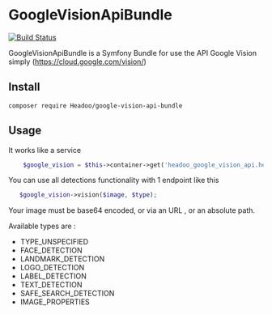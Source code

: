 GoogleVisionApiBundle
=========

[![Build Status](https://travis-ci.org/Headoo/GoogleVisionApiBundle.svg?branch=master)](https://travis-ci.org/Headoo/GoogleVisionApiBundle)

GoogleVisionApiBundle is a Symfony Bundle for use the API Google Vision simply (https://cloud.google.com/vision/)

## Install

`composer require Headoo/google-vision-api-bundle`

## Usage

It works like a service

```php
	$google_vision = $this->container->get('headoo_google_vision_api.helper');
```

You can use all detections functionality with 1 endpoint like this
 ```php
 	$google_vision->vision($image, $type);
 ```
 
 Your image must be base64 encoded, or via an URL , or an absolute path.
 
 Available types are : 
  - TYPE_UNSPECIFIED
  - FACE_DETECTION
  - LANDMARK_DETECTION
  - LOGO_DETECTION
  - LABEL_DETECTION
  - TEXT_DETECTION
  - SAFE_SEARCH_DETECTION
  - IMAGE_PROPERTIES 
